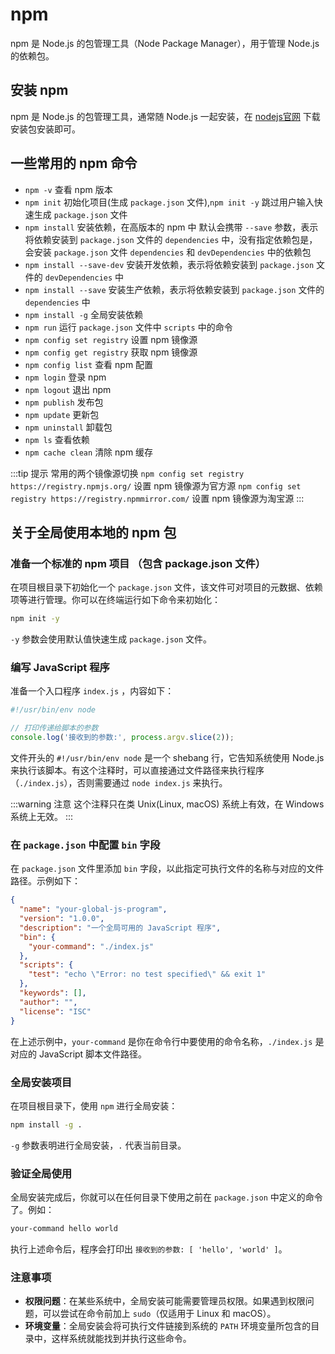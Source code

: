 # npm 

npm 是 Node.js 的包管理工具（Node Package Manager），用于管理 Node.js 的依赖包。

## 安装 npm

npm 是 Node.js 的包管理工具，通常随 Node.js 一起安装，在 [nodejs官网](https://nodejs.org/en/download/) 下载安装包安装即可。


## 一些常用的 npm 命令

- `npm -v` 查看 npm 版本
- `npm init` 初始化项目(生成 `package.json` 文件),`npm init -y` 跳过用户输入快速生成 `package.json` 文件
- `npm install` 安装依赖，在高版本的 npm 中 默认会携带 `--save` 参数，表示将依赖安装到 `package.json` 文件的 `dependencies` 中，没有指定依赖包是，会安装 `package.json` 文件 `dependencies` 和 `devDependencies` 中的依赖包
- `npm install --save-dev` 安装开发依赖，表示将依赖安装到 `package.json` 文件的 `devDependencies` 中
- `npm install --save` 安装生产依赖，表示将依赖安装到 `package.json` 文件的 `dependencies` 中
- `npm install -g` 全局安装依赖
- `npm run` 运行  `package.json` 文件中 `scripts` 中的命令
- `npm config set registry` 设置 npm 镜像源
- `npm config get registry` 获取 npm 镜像源
- `npm config list` 查看 npm 配置
- `npm login` 登录 npm
- `npm logout` 退出 npm
- `npm publish` 发布包
- `npm update` 更新包
- `npm uninstall` 卸载包
- `npm ls` 查看依赖
- `npm cache clean` 清除 npm 缓存

:::tip 提示
常用的两个镜像源切换
`npm config set registry https://registry.npmjs.org/` 设置 npm 镜像源为官方源
`npm config set registry https://registry.npmmirror.com/` 设置 npm 镜像源为淘宝源
:::


## 关于全局使用本地的 npm 包 

### 准备一个标准的 npm 项目 （包含 package.json 文件）

在项目根目录下初始化一个 `package.json` 文件，该文件可对项目的元数据、依赖项等进行管理。你可以在终端运行如下命令来初始化：
```bash
npm init -y
```
`-y` 参数会使用默认值快速生成 `package.json` 文件。

### 编写 JavaScript 程序
准备一个入口程序 `index.js` ，内容如下：
```js
#!/usr/bin/env node

// 打印传递给脚本的参数
console.log('接收到的参数:', process.argv.slice(2));
```

文件开头的 `#!/usr/bin/env node` 是一个 shebang 行，它告知系统使用 Node.js 来执行该脚本。有这个注释时，可以直接通过文件路径来执行程序（`./index.js`），否则需要通过 `node index.js` 来执行。

:::warning 注意
这个注释只在类 Unix(Linux, macOS) 系统上有效，在 Windows 系统上无效。
:::

### 在 `package.json` 中配置 `bin` 字段

在 `package.json` 文件里添加 `bin` 字段，以此指定可执行文件的名称与对应的文件路径。示例如下：
```json
{
  "name": "your-global-js-program",
  "version": "1.0.0",
  "description": "一个全局可用的 JavaScript 程序",
  "bin": {
    "your-command": "./index.js"
  },
  "scripts": {
    "test": "echo \"Error: no test specified\" && exit 1"
  },
  "keywords": [],
  "author": "",
  "license": "ISC"
}
```
在上述示例中，`your-command` 是你在命令行中要使用的命令名称，`./index.js` 是对应的 JavaScript 脚本文件路径。

### 全局安装项目
在项目根目录下，使用 `npm` 进行全局安装：
```bash
npm install -g .
```
`-g` 参数表明进行全局安装，`.` 代表当前目录。

### 验证全局使用
全局安装完成后，你就可以在任何目录下使用之前在 `package.json` 中定义的命令了。例如：
```bash
your-command hello world
```
执行上述命令后，程序会打印出 `接收到的参数: [ 'hello', 'world' ]`。

### 注意事项

- **权限问题**：在某些系统中，全局安装可能需要管理员权限。如果遇到权限问题，可以尝试在命令前加上 `sudo`（仅适用于 Linux 和 macOS）。
- **环境变量**：全局安装会将可执行文件链接到系统的 `PATH` 环境变量所包含的目录中，这样系统就能找到并执行这些命令。
